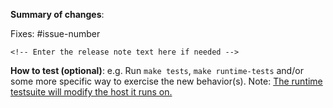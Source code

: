 <!--  Thanks for contributing to Cilium!

If this is your first time contributing, then please see the following
guidelines for detailed instructions on how to contribute:
https://github.com/cilium/cilium/blob/master/CONTRIBUTING.md for detailed instructions 

-->

**Summary of changes**:

Fixes: #issue-number

```release-note
<!-- Enter the release note text here if needed -->
```

**How to test (optional)**:
e.g. Run `make tests`, `make runtime-tests` and/or some more specific way to
exercise the new behavior(s).
Note: [The runtime testsuite will modify the host it runs on.](http://cilium.readthedocs.io/en/latest/contributing/#testsuite)

